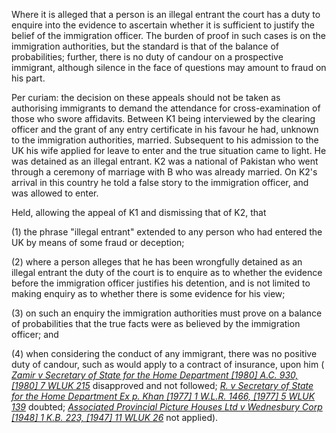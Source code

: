 Where it is alleged that a person is an illegal entrant the court has a duty to enquire into the evidence to ascertain whether it is sufficient to justify the belief of the immigration officer. The burden of proof in such cases is on the immigration authorities, but the standard is that of the balance of probabilities; further, there is no duty of candour on a prospective immigrant, although silence in the face of questions may amount to fraud on his part. 

Per curiam: the decision on these appeals should not be taken as authorising immigrants to demand the attendance for cross-examination of those who swore affidavits. Between K1 being interviewed by the clearing officer and the grant of any entry certificate in his favour he had, unknown to the immigration authorities, married. Subsequent to his admission to the UK his wife applied for leave to enter and the true situation came to light. He was detained as an illegal entrant. K2 was a national of Pakistan who went through a ceremony of marriage with B who was already married. On K2's arrival in this country he told a false story to the immigration officer, and was allowed to enter.

Held, allowing the appeal of K1 and dismissing that of K2, that 

(1) the phrase "illegal entrant" extended to any person who had entered the UK by means of some fraud or deception; 

(2) where a person alleges that he has been wrongfully detained as an illegal entrant the duty of the court is to enquire as to whether the evidence before the immigration officer justifies his detention, and is not limited to making enquiry as to whether there is some evidence for his view; 

(3) on such an enquiry the immigration authorities must prove on a balance of probabilities that the true facts were as believed by the immigration officer; and 

(4) when considering the conduct of any immigrant, there was no positive duty of candour, such as would apply to a contract of insurance, upon him ( _[Zamir v Secretary of State for the Home Department [1980] A.C. 930, [1980] 7 WLUK 215](https://uk.westlaw.com/Document/I12083210E42911DA8FC2A0F0355337E9/View/FullText.html?originationContext=document&transitionType=DocumentItem&ppcid=1b241e99f9494c0bbe8c591c6c33a77f&contextData=(sc.Default))_ disapproved and not followed; _[R. v Secretary of State for the Home Department Ex p. Khan [1977] 1 W.L.R. 1466, [1977] 5 WLUK 139](https://uk.westlaw.com/Document/I6589B7C0E42811DA8FC2A0F0355337E9/View/FullText.html?originationContext=document&transitionType=DocumentItem&ppcid=1b241e99f9494c0bbe8c591c6c33a77f&contextData=(sc.Default))_ doubted; _[Associated Provincial Picture Houses Ltd v Wednesbury Corp [1948] 1 K.B. 223, [1947] 11 WLUK 26](https://uk.westlaw.com/Document/I68410501E42711DA8FC2A0F0355337E9/View/FullText.html?originationContext=document&transitionType=DocumentItem&ppcid=1b241e99f9494c0bbe8c591c6c33a77f&contextData=(sc.Default))_ not applied).